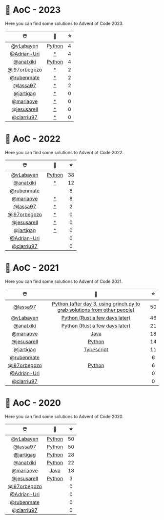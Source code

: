 # 🎄 AoC - 2023
Here you can find some solutions to Advent of Code 2023.

 |  ☃️  |  🧰  |  ⭐  |
 | :--: | :--: | :-: |
 | [@vLabayen](https://github.com/vLabayen)| [Python](https://github.com/TLMn00bs/advent-of-code/tree/master/vLabayen) | 4 |
 | [@Adrian-Uri](https://github.com/Adrian-Uri)| [*](https://github.com/TLMn00bs/advent-of-code/tree/master/Adrian-Uri) | 4 |
 | [@anatxiki](https://github.com/anatxiki)| [Python](https://github.com/TLMn00bs/advent-of-code/tree/master/anatxiki) | 4 |
 | [@i97orbegozo](https://github.com/i97orbegozo)| [*](https://github.com/TLMn00bs/advent-of-code/tree/master/i97orbegozo) | 2 |
 | [@rubenmate](https://github.com/rubenmate)| [*](https://github.com/TLMn00bs/advent-of-code/tree/master/rubenmate) | 2 |
 | [@lassa97](https://github.com/lassa97)| [*](https://github.com/TLMn00bs/advent-of-code/tree/master/lassa97) | 2 |
 | [@jartigag](https://github.com/jartigag)| [*](https://github.com/TLMn00bs/advent-of-code/tree/master/jartigag) | 0 |
 | [@mariaove](https://github.com/mariaove)| [*](https://github.com/TLMn00bs/advent-of-code/tree/master/mariaove) | 0 |
 | [@jesusarell](https://github.com/jesusarell)| [*](https://github.com/TLMn00bs/advent-of-code/tree/master/jesusarell) | 0 |
 | [@clarriu97](https://github.com/clarriu97)| [*](https://github.com/TLMn00bs/advent-of-code/tree/master/clarriu97) | 0 |
# 🎄 AoC - 2022
Here you can find some solutions to Advent of Code 2022.

 |  ☃️  |  🧰  |  ⭐  |
 | :--: | :--: | :-: |
 | [@vLabayen](https://github.com/vLabayen)| [Python](https://github.com/TLMn00bs/advent-of-code/tree/master/vLabayen) | 38 |
 | [@anatxiki](https://github.com/anatxiki)| [*](https://github.com/TLMn00bs/advent-of-code/tree/master/anatxiki) | 12 |
 | [@rubenmate](https://github.com/rubenmate)| [](https://github.com/TLMn00bs/advent-of-code/tree/master/rubenmate) | 8 |
 | [@mariaove](https://github.com/mariaove)| [*](https://github.com/TLMn00bs/advent-of-code/tree/master/mariaove) | 8 |
 | [@lassa97](https://github.com/lassa97)| [*](https://github.com/TLMn00bs/advent-of-code/tree/master/lassa97) | 2 |
 | [@i97orbegozo](https://github.com/i97orbegozo)| [*](https://github.com/TLMn00bs/advent-of-code/tree/master/i97orbegozo) | 0 |
 | [@jesusarell](https://github.com/jesusarell)| [*](https://github.com/TLMn00bs/advent-of-code/tree/master/jesusarell) | 0 |
 | [@jartigag](https://github.com/jartigag)| [*](https://github.com/TLMn00bs/advent-of-code/tree/master/jartigag) | 0 |
 | [@Adrian-Uri](https://github.com/Adrian-Uri)| [](https://github.com/TLMn00bs/advent-of-code/tree/master/Adrian-Uri) | 0 |
 | [@clarriu97](https://github.com/clarriu97)| [](https://github.com/TLMn00bs/advent-of-code/tree/master/clarriu97) | 0 |
# 🎄 AoC - 2021
Here you can find some solutions to Advent of Code 2021.

 |  ☃️  |  🧰  |  ⭐  |
 | :--: | :--: | :-: |
 | [@lassa97](https://github.com/lassa97)| [Python (after day 3, using grinch.py to grab solutions from other people)](https://github.com/TLMn00bs/advent-of-code/tree/master/lassa97) | 50 |
 | [@vLabayen](https://github.com/vLabayen)| [Python (Rust a few days later)](https://github.com/TLMn00bs/advent-of-code/tree/master/vLabayen) | 46 |
 | [@anatxiki](https://github.com/anatxiki)| [Python (Rust a few days later)](https://github.com/TLMn00bs/advent-of-code/tree/master/anatxiki) | 21 |
 | [@mariaove](https://github.com/mariaove)| [Java](https://github.com/TLMn00bs/advent-of-code/tree/master/mariaove) | 18 |
 | [@jesusarell](https://github.com/jesusarell)| [Python](https://github.com/TLMn00bs/advent-of-code/tree/master/jesusarell) | 14 |
 | [@jartigag](https://github.com/jartigag)| [Typescript](https://github.com/TLMn00bs/advent-of-code/tree/master/jartigag) | 11 |
 | [@rubenmate](https://github.com/rubenmate)| [](https://github.com/TLMn00bs/advent-of-code/tree/master/rubenmate) | 6 |
 | [@i97orbegozo](https://github.com/i97orbegozo)| [Python](https://github.com/TLMn00bs/advent-of-code/tree/master/i97orbegozo) | 6 |
 | [@Adrian-Uri](https://github.com/Adrian-Uri)| [](https://github.com/TLMn00bs/advent-of-code/tree/master/Adrian-Uri) | 0 |
 | [@clarriu97](https://github.com/clarriu97)| [](https://github.com/TLMn00bs/advent-of-code/tree/master/clarriu97) | 0 |

# 🎄 AoC - 2020
Here you can find some solutions to Advent of Code 2020.

 |  ☃️  |  🧰  |  ⭐  |
 | :--: | :--: | :-: |
 | [@vLabayen](https://github.com/vLabayen)| [Python](https://github.com/TLMn00bs/advent-of-code/tree/master/vLabayen) | 50 |
 | [@lassa97](https://github.com/lassa97)| [Python](https://github.com/TLMn00bs/advent-of-code/tree/master/lassa97) | 50 |
 | [@jartigag](https://github.com/jartigag)| [Python](https://github.com/TLMn00bs/advent-of-code/tree/master/jartigag) | 28 |
 | [@anatxiki](https://github.com/anatxiki)| [Python](https://github.com/TLMn00bs/advent-of-code/tree/master/anatxiki) | 22 |
 | [@mariaove](https://github.com/mariaove)| [Java](https://github.com/TLMn00bs/advent-of-code/tree/master/mariaove) | 18 |
 | [@jesusarell](https://github.com/jesusarell)| [Python](https://github.com/TLMn00bs/advent-of-code/tree/master/jesusarell) | 3 |
 | [@i97orbegozo](https://github.com/i97orbegozo)| [](https://github.com/TLMn00bs/advent-of-code/tree/master/i97orbegozo) | 0 |
 | [@Adrian-Uri](https://github.com/Adrian-Uri)| [](https://github.com/TLMn00bs/advent-of-code/tree/master/Adrian-Uri) | 0 |
 | [@rubenmate](https://github.com/rubenmate)| [](https://github.com/TLMn00bs/advent-of-code/tree/master/rubenmate) | 0 |
 | [@clarriu97](https://github.com/clarriu97)| [](https://github.com/TLMn00bs/advent-of-code/tree/master/clarriu97) | 0 |
